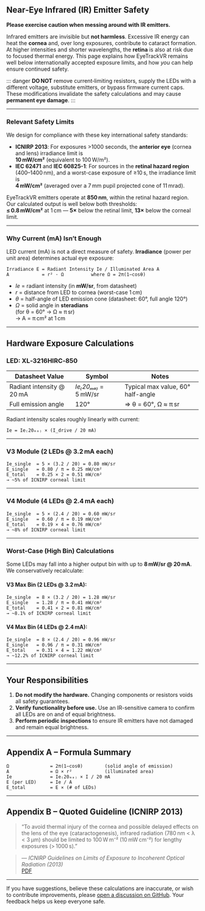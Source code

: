 <script setup>
import Alerts from '../../vue/alerts/Alerts.vue'
import ImageCard from '../../vue/images/ImageComponent.vue'
import { alerts } from '../../static/alerts'
import { image_settings } from '../../static/image_settings'
</script>



## Near‑Eye Infrared (IR) Emitter Safety

**Please exercise caution when messing around with IR emitters.**

Infrared emitters are invisible but **not harmless**. Excessive IR energy can heat the **cornea** and, over long exposures, contribute to cataract formation. At higher intensities and shorter wavelengths, the **retina** is also at risk due to focused thermal energy. This page explains how EyeTrackVR remains well below internationally accepted exposure limits, and how *you* can help ensure continued safety.

::: danger
**DO NOT** remove current‑limiting resistors, supply the LEDs with a different voltage, substitute emitters, or bypass firmware current caps. These modifications invalidate the safety calculations and may cause **permanent eye damage**.
:::

---

### Relevant Safety Limits

We design for compliance with these key international safety standards:

- **ICNIRP 2013**: For exposures >1000 seconds, the **anterior eye** (cornea and lens) irradiance limit is  
  **10 mW/cm²** (equivalent to 100 W/m²).
- **IEC 62471** and **IEC 60825-1**: For sources in the **retinal hazard region** (400–1400 nm), and a worst-case exposure of ≥10 s, the irradiance limit is  
  **4 mW/cm²** (averaged over a 7 mm pupil projected cone of 11 mrad).

EyeTrackVR emitters operate at **850 nm**, within the retinal hazard region.  
Our calculated output is well below both thresholds:  
**≤ 0.8 mW/cm²** at 1 cm — **5×** below the retinal limit, **13×** below the corneal limit.

---

### Why Current (mA) Isn’t Enough

LED current (mA) is not a direct measure of safety. **Irradiance** (power per unit area) determines actual eye exposure:

```
Irradiance E = Radiant Intensity Ie / Illuminated Area A
A            = r² · Ω          where Ω = 2π(1−cosθ)
```

- *Ie* = radiant intensity (in **mW/sr**, from datasheet)
- *r* = distance from LED to cornea (worst-case 1 cm)
- *θ* = half-angle of LED emission cone (datasheet: 60°, full angle 120°)
- *Ω* = solid angle in **steradians**  
  (for θ = 60° → Ω ≈ π sr)  
  → A = π cm² at 1 cm

---

## Hardware Exposure Calculations

### LED: XL‑3216HIRC‑850

| Datasheet Value             | Symbol              | Notes                              |
|-----------------------------|---------------------|-------------------------------------|
| Radiant intensity @ 20 mA   | *Ie₍20ₘₐ₎* = 5 mW/sr | Typical max value, 60° half-angle   |
| Full emission angle         | 120°                | ⇒ θ = 60°, Ω ≈ π sr                 |

Radiant intensity scales roughly linearly with current:

```
Ie = Ie₍20ₘₐ₎ × (I_drive / 20 mA)
```

---

### V3 Module (2 LEDs @ 3.2 mA each)

```
Ie_single  = 5 × (3.2 / 20) = 0.80 mW/sr
E_single   = 0.80 / π = 0.25 mW/cm²
E_total    = 0.25 × 2 = 0.51 mW/cm²
→ ~5% of ICNIRP corneal limit
```

---

### V4 Module (4 LEDs @ 2.4 mA each)

```
Ie_single  = 5 × (2.4 / 20) = 0.60 mW/sr
E_single   = 0.60 / π = 0.19 mW/cm²
E_total    = 0.19 × 4 = 0.76 mW/cm²
→ ~8% of ICNIRP corneal limit
```

---

### Worst-Case (High Bin) Calculations

Some LEDs may fall into a higher output bin with up to **8 mW/sr @ 20 mA**. We conservatively recalculate:

#### V3 Max Bin (2 LEDs @ 3.2 mA):

```
Ie_single  = 8 × (3.2 / 20) = 1.28 mW/sr
E_single   = 1.28 / π = 0.41 mW/cm²
E_total    = 0.41 × 2 = 0.81 mW/cm²
→ ~8.1% of ICNIRP corneal limit
```

#### V4 Max Bin (4 LEDs @ 2.4 mA):

```
Ie_single  = 8 × (2.4 / 20) = 0.96 mW/sr
E_single   = 0.96 / π = 0.31 mW/cm²
E_total    = 0.31 × 4 = 1.22 mW/cm²
→ ~12.2% of ICNIRP corneal limit
```

---

## Your Responsibilities

1. **Do not modify the hardware.** Changing components or resistors voids all safety guarantees.
2. **Verify functionality before use.** Use an IR-sensitive camera to confirm all LEDs are on and of equal brightness.
3. **Perform periodic inspections** to ensure IR emitters have not damaged and remain equal brightness.

---

## Appendix A – Formula Summary

```
Ω               = 2π(1−cosθ)        (solid angle of emission)
A               = Ω × r²            (illuminated area)
Ie              = Ie₍20ₘₐ₎ × I / 20 mA
E (per LED)     = Ie / A
E_total         = E × (# of LEDs)
```

---

## Appendix B – Quoted Guideline (ICNIRP 2013)

> “To avoid thermal injury of the cornea and possible delayed effects on the lens of the eye (cataractogenesis), infrared radiation (780 nm < λ < 3 µm) should be limited to 100 W m⁻² (10 mW cm⁻²) for lengthy exposures (> 1000 s).”

> — *ICNIRP Guidelines on Limits of Exposure to Incoherent Optical Radiation (2013)*  
[PDF](https://docs.eyetrackvr.dev/safety/ICNIRP_optical_radiation.pdf)

---

If you have suggestions, believe these calculations are inaccurate, or wish to contribute improvements, please [open a discussion on GitHub](https://github.com/EyeTrackVR/EyetrackVR-Docs). Your feedback helps us keep everyone safe.
